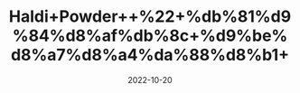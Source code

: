 ---
title: 'Haldi+Powder++%22+%db%81%d9%84%d8%af%db%8c+%d9%be%d8%a7%d8%a4%da%88%d8%b1+'
date: '2022-10-20' 
metatag: '' 
inventory: '0' 
draft: false 
# meta description 
shortDescripton: 'Tumeric+Powder+%22++It+is+a+natural+anti-inflammatory+compound.+Turmeric+can+increase+the+antioxidant+capacity+of+the+body.'
description: 'Spices+%d9%85%d8%b5%d8%a7%d9%84%d8%ad%db%92'
longdescription: ''
featured: True
# product Price
price: '100.0'
# Product Short Description
shortDescription: 'Tumeric+Powder+%22++It+is+a+natural+anti-inflammatory+compound.+Turmeric+can+increase+the+antioxidant+capacity+of+the+body.'
productID: '04024640-5624-ED11-9968-005056B3A416'
type: 'products'
category: 'Spices+%d9%85%d8%b5%d8%a7%d9%84%d8%ad%db%92' 
thumnailproduct: 'https://eraconnect.blob.core.windows.net/product-images/aminsaddiquidawakhana/04024640-5624-ED11-9968-005056B3A416.webp' 
images:
  - image: 'https://eraconnect.blob.core.windows.net/product-images/aminsaddiquidawakhana/04024640-5624-ED11-9968-005056B3A416.webp'  
Variants:
---
